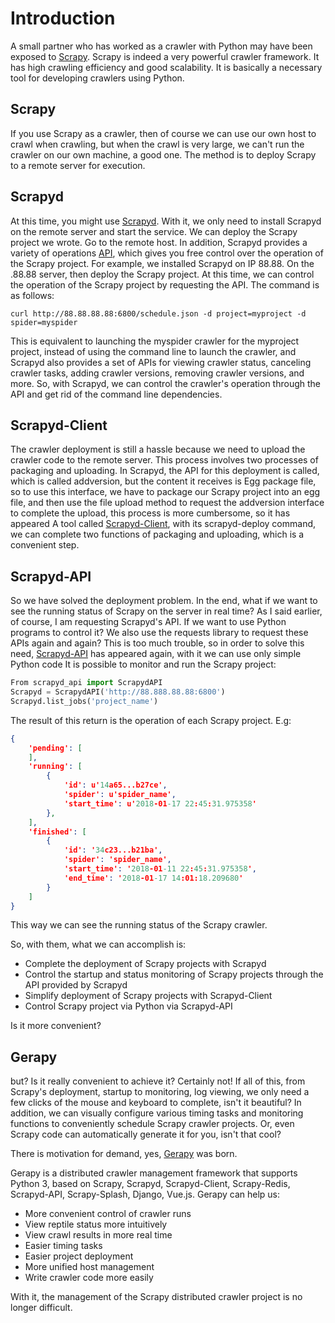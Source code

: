 # Introduction

A small partner who has worked as a crawler with Python may have been exposed to [Scrapy](https://github.com/scrapy/scrapy). Scrapy is indeed a very powerful crawler framework. It has high crawling efficiency and good scalability. It is basically a necessary tool for developing crawlers using Python.

## Scrapy

If you use Scrapy as a crawler, then of course we can use our own host to crawl when crawling, but when the crawl is very large, we can't run the crawler on our own machine, a good one. The method is to deploy Scrapy to a remote server for execution.

## Scrapyd

At this time, you might use [Scrapyd](https://github.com/scrapy/scrapyd). With it, we only need to install Scrapyd on the remote server and start the service. We can deploy the Scrapy project we wrote. Go to the remote host. In addition, Scrapyd provides a variety of operations [API](http://scrapyd.readthedocs.io/en/stable/api.html), which gives you free control over the operation of the Scrapy project. For example, we installed Scrapyd on IP 88.88. On the .88.88 server, then deploy the Scrapy project. At this time, we can control the operation of the Scrapy project by requesting the API. The command is as follows:

```shell
curl http://88.88.88.88:6800/schedule.json -d project=myproject -d spider=myspider
```

This is equivalent to launching the myspider crawler for the myproject project, instead of using the command line to launch the crawler, and Scrapyd also provides a set of APIs for viewing crawler status, canceling crawler tasks, adding crawler versions, removing crawler versions, and more. So, with Scrapyd, we can control the crawler's operation through the API and get rid of the command line dependencies.

## Scrapyd-Client

The crawler deployment is still a hassle because we need to upload the crawler code to the remote server. This process involves two processes of packaging and uploading. In Scrapyd, the API for this deployment is called, which is called addversion, but the content it receives is Egg package file, so to use this interface, we have to package our Scrapy project into an egg file, and then use the file upload method to request the addversion interface to complete the upload, this process is more cumbersome, so it has appeared A tool called [Scrapyd-Client](https://github.com/scrapy/scrapyd-client), with its scrapyd-deploy command, we can complete two functions of packaging and uploading, which is a convenient step.

## Scrapyd-API

So we have solved the deployment problem. In the end, what if we want to see the running status of Scrapy on the server in real time? As I said earlier, of course, I am requesting Scrapyd's API. If we want to use Python programs to control it? We also use the requests library to request these APIs again and again? This is too much trouble, so in order to solve this need, [Scrapyd-API](https://github.com/djm/python-scrapyd-api) has appeared again, with it we can use only simple Python code It is possible to monitor and run the Scrapy project:

```python
From scrapyd_api import ScrapydAPI
Scrapyd = ScrapydAPI('http://88.888.88.88:6800')
Scrapyd.list_jobs('project_name')
```

The result of this return is the operation of each Scrapy project. E.g:

```json
{
    'pending': [
    ],
    'running': [
        {
            'id': u'14a65...b27ce',
            'spider': u'spider_name',
            'start_time': u'2018-01-17 22:45:31.975358'
        },
    ],
    'finished': [
        {
            'id': '34c23...b21ba',
            'spider': 'spider_name',
            'start_time': '2018-01-11 22:45:31.975358',
            'end_time': '2018-01-17 14:01:18.209680'
        }
    ]
}
```

This way we can see the running status of the Scrapy crawler.

So, with them, what we can accomplish is:

- Complete the deployment of Scrapy projects with Scrapyd
- Control the startup and status monitoring of Scrapy projects through the API provided by Scrapyd
- Simplify deployment of Scrapy projects with Scrapyd-Client
- Control Scrapy project via Python via Scrapyd-API

Is it more convenient?

## Gerapy

but? Is it really convenient to achieve it? Certainly not! If all of this, from Scrapy's deployment, startup to monitoring, log viewing, we only need a few clicks of the mouse and keyboard to complete, isn't it beautiful? In addition, we can visually configure various timing tasks and monitoring functions to conveniently schedule Scrapy crawler projects. Or, even Scrapy code can automatically generate it for you, isn't that cool?

There is motivation for demand, yes, [Gerapy](https://github.com/Gerapy/Gerapy) was born.

Gerapy is a distributed crawler management framework that supports Python 3, based on Scrapy, Scrapyd, Scrapyd-Client, Scrapy-Redis, Scrapyd-API, Scrapy-Splash, Django, Vue.js. Gerapy can help us:

- More convenient control of crawler runs
- View reptile status more intuitively
- View crawl results in more real time
- Easier timing tasks
- Easier project deployment
- More unified host management
- Write crawler code more easily

With it, the management of the Scrapy distributed crawler project is no longer difficult.
